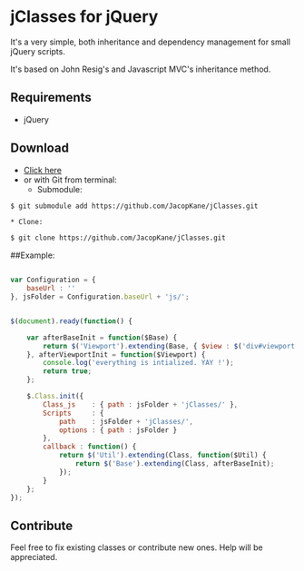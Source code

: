 # jClasses for jQuery

It's a very simple, both inheritance and dependency management for small jQuery scripts.

It's based on John Resig's and Javascript MVC's inheritance method.

## Requirements
* jQuery

## Download
* [Click here](https://github.com/JacopKane/jClasses/zipball/master)
* or with Git from terminal:
	* Submodule:
```Bash
$ git submodule add https://github.com/JacopKane/jClasses.git
```
	* Clone:
```Bash
$ git clone https://github.com/JacopKane/jClasses.git
```


##Example:
```Javascript

var Configuration = {
	baseUrl : ''
}, jsFolder = Configuration.baseUrl + 'js/';


$(document).ready(function() {

	var afterBaseInit = function($Base) {
		return $('Viewport').extending(Base, { $view : $('div#viewport'), width: 720 }, afterViewportInit);
	}, afterViewportInit = function($Viewport) {
		console.log('everything is intialized. YAY !');
		return true;
	};

	$.Class.init({
		Class_js	: { path : jsFolder + 'jClasses/' },
		Scripts		: {
	   		path	: jsFolder + 'jClasses/',
	   		options	: { path : jsFolder }
		},
		callback : function() {
			return $('Util').extending(Class, function($Util) {
				return $('Base').extending(Class, afterBaseInit);
			});
		}
	};
});

```

## Contribute
Feel free to fix existing classes or contribute new ones. Help will be appreciated.